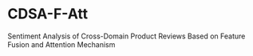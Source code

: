 # CDSA-F-Att
Sentiment Analysis of Cross-Domain Product Reviews Based on Feature Fusion and Attention Mechanism
